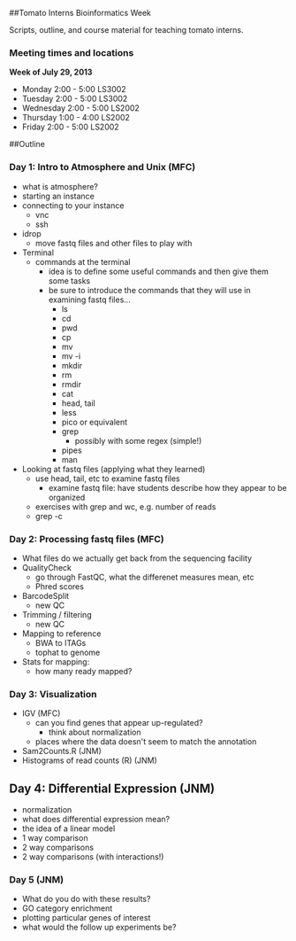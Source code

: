 ##Tomato Interns Bioinformatics Week

Scripts, outline, and course material for teaching tomato interns.

### Meeting times and locations
**Week of July 29, 2013**

* Monday 2:00 - 5:00 LS3002
* Tuesday 2:00 - 5:00 LS3002
* Wednesday 2:00 - 5:00 LS2002
* Thursday 1:00 - 4:00 LS2002
* Friday 2:00 - 5:00 LS2002

##Outline
### Day 1: Intro to Atmosphere and Unix (MFC)
* what is atmosphere?
* starting an instance
* connecting to your instance
	* vnc
	* ssh
* idrop
	* move fastq files and other files to play with
* Terminal
	* commands at the terminal
		* idea is to define some useful commands and then give them some tasks
		* be sure to introduce the commands that they will use in examining fastq files...
			* ls
			* cd
			* pwd
			* cp
			* mv
			* mv -i
			* mkdir
			* rm
			* rmdir
			* cat
			* head, tail
			* less
			* pico or equivalent
			* grep
				* possibly with some regex (simple!)
			* pipes
			* man
* Looking at fastq files (applying what they learned)
	* use head, tail, etc to examine fastq files
		* examine fastq file: have students describe how they appear to be organized
	* exercises with grep and wc, e.g. number of reads
	* grep -c

### Day 2:  Processing fastq files (MFC)
* What files do we actually get back from the sequencing facility
* QualityCheck
	* go through FastQC, what the differenet measures mean, etc
	* Phred scores
* BarcodeSplit
	* new QC
* Trimming / filtering
	* new QC
* Mapping to reference
	* BWA to ITAGs
	* tophat to genome
* Stats for mapping: 
	* how many ready mapped?
	
### Day 3: Visualization 
* IGV (MFC)
	* can you find genes that appear up-regulated?
		* think about normalization
	* places where the data doesn't seem to match the annotation
* Sam2Counts.R (JNM)
* Histograms of read counts (R) (JNM)

## Day 4: Differential Expression (JNM)
* normalization
* what does differential expression mean?
* the idea of a linear model
* 1 way comparison
* 2 way comparisons
* 2 way comparisons (with interactions!)

### Day 5 (JNM)
* What do you do with these results?
* GO category enrichment
* plotting particular genes of interest
* what would the follow up experiments be?

	
